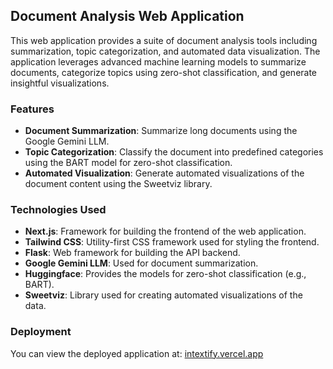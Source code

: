 ## Document Analysis Web Application

This web application provides a suite of document analysis tools including summarization, topic categorization, and automated data visualization. The application leverages advanced machine learning models to summarize documents, categorize topics using zero-shot classification, and generate insightful visualizations.

### Features
- **Document Summarization**: Summarize long documents using the Google Gemini LLM.
- **Topic Categorization**: Classify the document into predefined categories using the BART model for zero-shot classification.
- **Automated Visualization**: Generate automated visualizations of the document content using the Sweetviz library.

### Technologies Used
- **Next.js**: Framework for building the frontend of the web application.
- **Tailwind CSS**: Utility-first CSS framework used for styling the frontend.
- **Flask**: Web framework for building the API backend.
- **Google Gemini LLM**: Used for document summarization.
- **Huggingface**: Provides the models for zero-shot classification (e.g., BART).
- **Sweetviz**: Library used for creating automated visualizations of the data.

### Deployment

You can view the deployed application at: [intextify.vercel.app](https://intextify.vercel.app)
